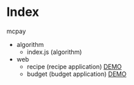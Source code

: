 # Index

mcpay
  - algorithm
    - index.js (algorithm)
  - web
    - recipe (recipe application) [DEMO](https://recipe.bllyanos.vercel.app)
    - budget (budget application) [DEMO](https://budget.bllyanos.vercel.app)